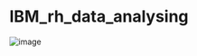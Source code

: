 # IBM_rh_data_analysing
![image](https://github.com/user-attachments/assets/f64d6cd4-7a1f-4fac-aca8-1289eba9d1d6)
